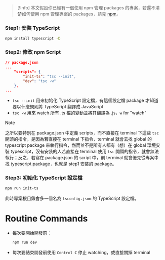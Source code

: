 >[!Info]
>本文假設你已經有一個使用 npm 管理 packages 的專案，若還不清楚如何使用 npm 管理專案的 packages，請見 [npm](</Programming Language/JavaScript/Node.js/npm.md>)。

### Step1: 安裝 TypeScript

```bash
npm install typescript -D
```

### Step2: 修改 npm Script

```json
// package.json
...
    "scripts": {
        "init-ts": "tsc --init",
        "dev": "tsc -w"
    },
...
```

- `tsc --init` 用來初始化 TypeScript 設定檔，有這個設定檔 package 才知道要以什麼規則將 TypeScript 翻譯成 JavaScript
- `tsc -w` 用來 watch 所有 .ts 檔的變動並將其翻譯為 .js，`w` for "watch"

>[!Note]
>之所以要特別在 package.json 中定義 scripts，而不直接在 terminal 下這些 `tsc` 開頭的指令，是因為若直接在 terminal 下指令，terminal 就會去找 global 的 typescript package 來執行指令，然而並不是所有人都有（想）在 global 環境安裝 typescript，沒有安裝的人若直接在 terminal 使用 `tsc` 開頭的指令，就會無法執行；反之，若寫在 package.json 的 script 中，則 terminal 就會優先從專案中找 typescript package，也就是 step1 安裝的 package。

### Step3: 初始化 TypeScript 設定檔

```bash
npm run init-ts
```

此時專案根目錄會多一個名為 `tsconfig.json` 的 TypeScript 設定檔。

# Routine Commands

- 每次要開始開發前：

    ```bash
    npm run dev
    ```

- 每次要結束開發前使用 `Control C` 停止 watching，或直接關掉 terminal
